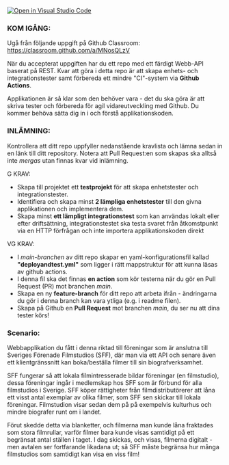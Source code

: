 [![Open in Visual Studio Code](https://classroom.github.com/assets/open-in-vscode-f059dc9a6f8d3a56e377f745f24479a46679e63a5d9fe6f495e02850cd0d8118.svg)](https://classroom.github.com/online_ide?assignment_repo_id=7227226&assignment_repo_type=AssignmentRepo)

### KOM IGÅNG:

Ugå från följande uppgift på Github Classroom: https://classroom.github.com/a/MNosQLzV

När du accepterat uppgiften har du ett repo med ett färdigt Webb-API baserat på REST. Kvar att göra i detta repo är att skapa enhets- och integrationstester samt förbereda ett mindre "CI"-system via **Github Actions**.

Applikationen är så klar som den behöver vara - det du ska göra är att skriva tester och förbereda för agil vidareutveckling med Github. Du kommer behöva sätta dig in i och förstå applikationskoden.


### INLÄMNING:

Kontrollera att ditt repo uppfyller nedanstående kravlista och lämna sedan in en länk till ditt repository. Notera att Pull Request:en som skapas ska alltså inte *mergas* utan finnas kvar vid inlämning.

G KRAV:

 - Skapa till projektet ett **testprojekt** för att skapa enhetstester och integrationstester.
 - Identifiera och skapa minst **2 lämpliga enhetstester** till den givna applikationen och implementera dem. 
 - Skapa minst **ett lämpligt integrationstest** som kan användas lokalt eller efter driftsättning, integrationstestet ska testa svaret från åtkomstpunkt via en HTTP förfrågan och inte importera applikationskoden direkt

VG KRAV:

 - I *main-branchen* av ditt repo skapar en yaml-konfigurationsfil kallad **"deployandtest.yml"** som ligger i rätt mappstruktur för att kunna läsas av github actions.
 - I denna fil ska det finnas **en action** som kör testerna när du gör en Pull Request (PR) mot branchen *main*.
 - Skapa en ny **feature-branch** för ditt repo att arbeta ifrån - ändringarna du gör i denna branch kan vara ytliga (e.g. i readme filen).
 - Skapa på Github en **Pull Request** mot branchen *main*, du ser nu att dina tester körs!

### Scenario:

Webbapplikation du fått i denna  riktad till föreningar som är anslutna till Sveriges Förenade Filmstudios (SFF), där man via ett API och senare även ett klientgränssnitt kan boka/beställa filmer till sin biografverksamhet.

SFF fungerar så att lokala filmintresserade bildar föreningar (en filmstudio), dessa föreningar ingår i medlemskap hos SFF som är förbund för alla filmstudios i Sverige. SFF köper rättigheter från filmdistributörerer att låna ett visst antal exemplar av olika filmer, som SFF sen skickar till lokala föreningar. Filmstudion visar sedan dem på på exempelvis kulturhus och mindre biografer runt om i landet.

Förut skedde detta via blanketter, och filmerna man kunde låna fraktades som stora filmrullar, varför filmer bara kunde visas samtidigt på ett begränsat antal ställen i taget. I dag skickas, och visas, filmerna digitalt - men avtalen ser fortfarande likadana ut; så SFF måste begränsa hur många filmstudios som samtidigt kan visa en viss film!